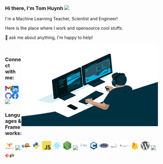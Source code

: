 

### Hi there, I'm Tom Huynh <img src="https://media.giphy.com/media/hvRJCLFzcasrR4ia7z/giphy.gif" width="25px"> 

I'm a Machine Learning Teacher, Scientist and Engineer!

Here is the place where I work and opensource cool stuffs.

💬 ask me about anything, I'm happy to help!

<img align="right" alt="GIF" src="https://github.com/TomHuynhSG/TomHuynhSG/blob/main/assets/code.gif?raw=true" width="450" height="270" />
<br />

### Connect with me:

<a href="mailto:tomhuynhsg@gmail.com">
  <img align="left" alt="Tom Huynh's email" width="22px" src="https://raw.githubusercontent.com/TomHuynhSG/TomHuynhSG/main/assets/gmail.svg" />
</a>
<a href="https://www.linkedin.com/in/tomhuynhsg/">
  <img align="left" alt="Tom Huynh's LinkedIN" width="22px" src="https://raw.githubusercontent.com/TomHuynhSG/TomHuynhSG/main/assets/linkedin.svg" />
</a>
<a href="https://github.com/TomHuynhSG">
  <img align="left" alt="Tom Huynh's Github" width="22px" src="https://raw.githubusercontent.com/TomHuynhSG/TomHuynhSG/main/assets/github.png" />
</a>
<a href="https://www.facebook.com/tomhuynhsg/">
  <img align="left" alt="Tom Huynh's Facebook" width="22px" src="https://raw.githubusercontent.com/TomHuynhSG/TomHuynhSG/main/assets/facebook.svg" />
</a>

![](https://visitor-badge.glitch.me/badge?page_id=TomHuynhSG.TomHuynhSG)


### Languages & Frameworks:
<code><img height="30" src="https://raw.githubusercontent.com/github/explore/80688e429a7d4ef2fca1e82350fe8e3517d3494d/topics/tensorflow/tensorflow.png"></code>
<code><img height="30" src="https://upload.wikimedia.org/wikipedia/commons/thumb/1/10/PyTorch_logo_icon.svg/1300px-PyTorch_logo_icon.svg.png"></code>
<code><img height="30" src="https://raw.githubusercontent.com/github/explore/80688e429a7d4ef2fca1e82350fe8e3517d3494d/topics/scikit-learn/scikit-learn.png"></code>
<code><img height="30" src="https://raw.githubusercontent.com/github/explore/80688e429a7d4ef2fca1e82350fe8e3517d3494d/topics/python/python.png"></code>
<code><img height="30" src="https://raw.githubusercontent.com/github/explore/80688e429a7d4ef2fca1e82350fe8e3517d3494d/topics/javascript/javascript.png"></code>
<code><img height="30" src="https://raw.githubusercontent.com/github/explore/80688e429a7d4ef2fca1e82350fe8e3517d3494d/topics/react/react.png"></code>
<code><img height="30" src="https://raw.githubusercontent.com/github/explore/80688e429a7d4ef2fca1e82350fe8e3517d3494d/topics/nodejs/nodejs.png"></code>
<code><img height="30" src="https://yt3.ggpht.com/ytc/AKedOLSFDRWxkoIluD46Gws0mUOuQ-uz9cO5IMKZFB5x=s900-c-k-c0x00ffffff-no-rj"></code>
<code><img height="30" src="https://raw.githubusercontent.com/github/explore/f3e22f0dca2be955676bc70d6214b95b13354ee8/topics/java/java.png"></code>
<code><img height="30" src="https://raw.githubusercontent.com/github/explore/f3e22f0dca2be955676bc70d6214b95b13354ee8/topics/c/c.png"></code>
<code><img height="30" src="https://raw.githubusercontent.com/github/explore/f3e22f0dca2be955676bc70d6214b95b13354ee8/topics/php/php.png"></code>
<code><img height="30" src="https://raw.githubusercontent.com/github/explore/80688e429a7d4ef2fca1e82350fe8e3517d3494d/topics/mysql/mysql.png"></code>
<code><img height="30" src="https://raw.githubusercontent.com/github/explore/80688e429a7d4ef2fca1e82350fe8e3517d3494d/topics/mongodb/mongodb.png"></code>
<code><img height="30" src="https://raw.githubusercontent.com/github/explore/80688e429a7d4ef2fca1e82350fe8e3517d3494d/topics/firebase/firebase.png"></code>
<code><img height="30" src="https://raw.githubusercontent.com/github/explore/80688e429a7d4ef2fca1e82350fe8e3517d3494d/topics/wordpress/wordpress.png"></code>
<code><img height="30" src="https://cdn-icons-png.flaticon.com/512/825/825535.png"></code>
<code><img height="30" src="https://raw.githubusercontent.com/github/explore/80688e429a7d4ef2fca1e82350fe8e3517d3494d/topics/git/git.png"></code>



